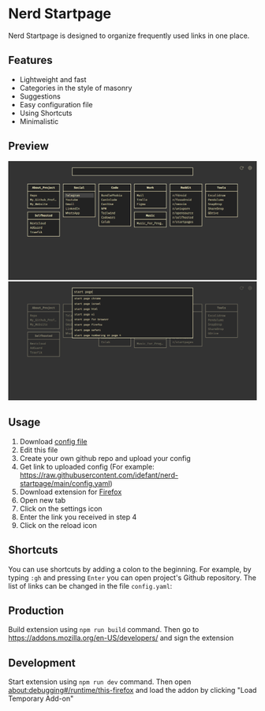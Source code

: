 # Nerd Startpage

Nerd Startpage is designed to organize frequently used links in one place.

## Features

- Lightweight and fast
- Categories in the style of masonry
- Suggestions
- Easy configuration file
- Using Shortcuts
- Minimalistic

## Preview

![Preview](.github/preview.png?raw=true)
![Searching Preview](.github/searching.png?raw=true)

## Usage

1. Download [config file](config.yaml)
2. Edit this file
3. Create your own github repo and upload your config
4. Get link to uploaded config (For example: https://raw.githubusercontent.com/idefant/nerd-startpage/main/config.yaml)
5. Download extension for [Firefox](https://addons.mozilla.org/en-US/firefox/addon/nerd-startpage/)
6. Open new tab
7. Click on the settings icon
8. Enter the link you received in step 4
9. Click on the reload icon

## Shortcuts

You can use shortcuts by adding a colon to the beginning. For example, by typing `:gh` and pressing `Enter` you can open project's Github repository. The list of links can be changed in the file `config.yaml`:

## Production

Build extension using `npm run build` command. Then go to <https://addons.mozilla.org/en-US/developers/> and sign the extension

## Development

Start extension using `npm run dev` command. Then open <about:debugging#/runtime/this-firefox> and load the addon by clicking "Load Temporary Add-on"

